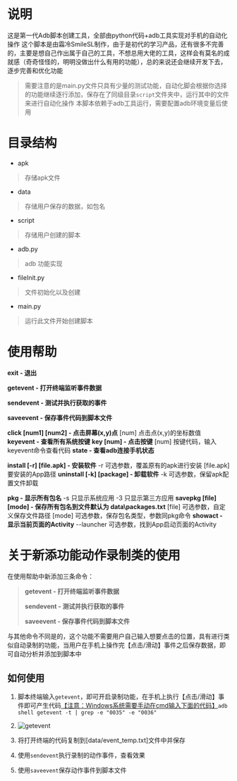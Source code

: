 
# 说明

这是第一代Adb脚本创建工具，全部由python代码+adb工具实现对手机的自动化操作
这个脚本是由霜冷SmileSL制作，由于是初代的学习产品，还有很多不完善的，主要是想自己作出属于自己的工具，不想总用大佬的工具，这样会有莫名的成就感（奇奇怪怪的，明明没做出什么有用的功能），总的来说还会继续开发下去，逐步完善和优化功能

> 需要注意的是main.py文件只具有少量的测试功能，自动化脚会根据你选择的功能继续逐行添加，保存在了同级目录`script`文件夹中，运行其中的文件来进行自动化操作
> 本脚本依赖于adb工具运行，需要配置adb环境变量后使用

# 目录结构

- apk

> 存储apk文件

- data

> 存储用户保存的数据，如包名

- script

> 存储用户创建的脚本

- adb.py

> adb 功能实现

- fileInit.py

> 文件初始化以及创建

- main.py

> 运行此文件开始创建脚本



# 使用帮助

**exit -  退出**

**getevent  - 打开终端监听事件数据**

**sendevent - 测试并执行获取的事件**

**saveevent - 保存事件代码到脚本文件**

**click [num1] [num2] - 点击屏幕(x,y)点**
    [num] 点击点(x,y)的坐标数值
**keyevent  -  查看所有系统按键**
**key [num] -  点击按键**
    [num] 按键代码，输入keyevent命令查看代码
**state     -  查看adb连接手机状态**

**install [-r] [file.apk] -  安装软件**
    -r  可选参数，覆盖原有的apk进行安装
    [file.apk] 要安装的App路径
**uninstall [-k] [package] -  卸载软件**
    -k  可选参数，保留apk配置文件卸载

**pkg  -  显示所有包名**
    -s 只显示系统应用
    -3 只显示第三方应用
**savepkg [file] [mode] - 保存所有包名到文件默认为 data\packages.txt**
    [file] 可选参数，自定义保存文件路径
    [mode] 可选参数，保存包名类型，参数同pkg命令
**showact - 显示当前页面的Activity**
    --launcher 可选参数，找到App启动页面的Activity 



# 关于新添功能动作录制类的使用

在使用帮助中新添加三条命令：

> **getevent  - 打开终端监听事件数据**
>
> **sendevent - 测试并执行获取的事件**
>
> **saveevent - 保存事件代码到脚本文件**

与其他命令不同是的，这个功能不需要用户自己输入想要点击的位置，具有进行类似自动录制的功能，当用户在手机上操作完【点击/滑动】事件之后保存数据，即可自动分析并添加到脚本中



## 如何使用

1. 脚本终端输入`getevent`，即可开启录制功能，在手机上执行【点击/滑动】事件即可产生代码<u>【注意：Windows系统需要手动在cmd输入下面的代码】</u>`adb shell getevent -t | grep -e "0035" -e "0036"`
2. ![getevent](/Users/smilesl/Desktop/adb-script/potos/getevent.png)



2. 将打开终端的代码复制到[data/event_temp.txt]文件中并保存
3. 使用`sendevent`执行录制的动作事件，查看效果
4. 使用`saveevent`保存动作事件到脚本文件
